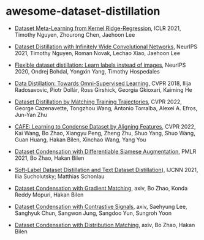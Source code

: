 # awesome-dataset-distillation

* [Dataset Meta-Learning from Kernel Ridge-Regression](https://openreview.net/forum?id=l-PrrQrK0QR), ICLR 2021, 
Timothy Nguyen, Zhourong Chen, Jaehoon Lee

* [Dataset Distillation with Infinitely Wide Convolutional Networks](https://openreview.net/forum?id=hXWPpJedrVP), NeurIPS 2021, 
Timothy Nguyen, Roman Novak, Lechao Xiao, Jaehoon Lee

* [Flexible dataset distillation: Learn labels instead of images](https://arxiv.org/abs/2006.08572), NeurIPS 2020,
Ondrej Bohdal, Yongxin Yang, Timothy Hospedales

* [Data Distillation: Towards Omni-Supervised Learning](https://openaccess.thecvf.com/content_cvpr_2018/html/Radosavovic_Data_Distillation_Towards_CVPR_2018_paper.html), CVPR 2018,
Ilija Radosavovic, Piotr Dollár, Ross Girshick, Georgia Gkioxari, Kaiming He

* [Dataset Distillation by Matching Training Trajectories](https://openreview.net/forum?id=l-PrrQrK0QR), CVPR 2022,
George Cazenavette, Tongzhou Wang, Antonio Torralba, Alexei A. Efros, Jun-Yan Zhu

* [CAFE: Learning to Condense Dataset by Aligning Features](https://arxiv.org/abs/2203.01531), CVPR 2022,
Kai Wang, Bo Zhao, Xiangyu Peng, Zheng Zhu, Shuo Yang, Shuo Wang, Guan Huang, Hakan Bilen, Xinchao Wang, Yang You

* [Dataset Condensation with Differentiable Siamese Augmentation](https://proceedings.mlr.press/v139/zhao21a.html), PMLR 2021,
Bo Zhao, Hakan Bilen 

* [Soft-Label Dataset Distillation and Text Dataset Distillation](https://ieeexplore.ieee.org/abstract/document/9533769)), IJCNN 2021,
Ilia Sucholutsky; Matthias Schonlau

* [Dataset Condensation with Gradient Matching](https://arxiv.org/abs/2006.05929), axiv,
Bo Zhao, Konda Reddy Mopuri, Hakan Bilen


* [Dataset Condensation with Contrastive Signals](https://arxiv.org/abs/2202.02916), axiv,
Saehyung Lee, Sanghyuk Chun, Sangwon Jung, Sangdoo Yun, Sungroh Yoon

* [Dataset Condensation with Distribution Matching](https://arxiv.org/abs/2110.04181), axiv,
Bo Zhao, Hakan Bilen

